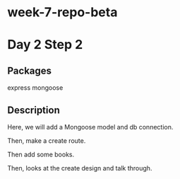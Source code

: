 # week-7-repo-beta

# Day 2 Step 2

## Packages

express
mongoose

## Description

Here, we will add a Mongoose model and db connection.

Then, make a create route.

Then add some books.

Then, looks at the create design and talk through.
